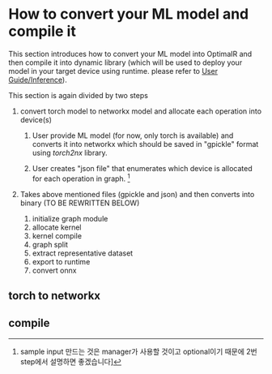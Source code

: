 # How to convert your ML model and compile it
This section introduces how to convert your ML model into OptimaIR and then compile it into dynamic library (which will be used to deploy your model in your target device using runtime. please refer to [User Guide/Inference](inference.md)).

This section is again divided by two steps

1. convert torch model to networkx model and allocate each operation into device(s)
    1. User provide ML model (for now, only torch is available) and converts it into networkx which should be saved in "gpickle" format using *torch2nx* library. 

    2. User creates "json file" that enumerates which device is allocated for each operation in graph. [^1] 

2. Takes above mentioned files (gpickle and json) and then converts into binary (TO BE REWRITTEN BELOW)
    1. initialize graph module
    2. allocate kernel
    3. kernel compile
    4. graph split
    5. extract representative dataset
    6. export to runtime
    7. convert onnx

## torch to networkx




## compile

[^1]: sample input 만드는 것은 manager가 사용할 것이고 optional이기 때문에 2번 step에서 설명하면 좋겠습니다]